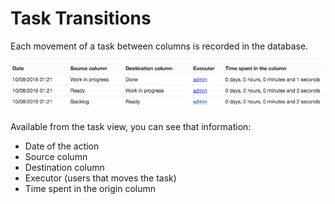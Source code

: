 Task Transitions
================

Each movement of a task between columns is recorded in the database.

![Task Transitions](screenshots/task-transitions.png)

Available from the task view, you can see that information:

- Date of the action
- Source column
- Destination column
- Executor (users that moves the task)
- Time spent in the origin column
